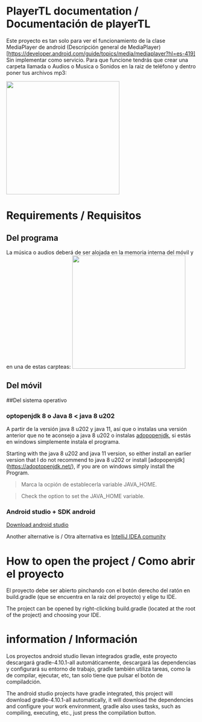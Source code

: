 # PlayerTL documentation / Documentación de playerTL

Este proyecto es tan solo para ver el funcionamiento de la clase MediaPlayer de android (Descripción general de MediaPlayer)[https://developer.android.com/guide/topics/media/mediaplayer?hl=es-419]
Sin implementar como servicio.
Para que funcione tendrás que crear una carpeta llamada  o Audios o Musica o Sonidos en la raiz de teléfono y dentro poner tus archivos mp3:

<!-- ![Imagen programa](images/program.jpg) -->
<img src="images/1.jpg" width="300" />

# Requirements / Requisitos
## Del programa

La música o audios deberá de ser alojada en la memoria interna del móvil y en una de estas carpteas:
<img src="images/2.jpg" width="300" />

## Del móvil


##Del sistema operativo

### optopenjdk 8 o Java 8 < java 8 u202

A partir de la versión java 8 u202 y java 11, así que o instalas una versión anterior que no te aconsejo a java 8 u202 o instalas [adopopenjdk](https://adoptopenjdk.net/), si estás en windows simplemente instala el programa.

Starting with the java 8 u202 and java 11 version, so either install an earlier version that I do not recommend to java 8 u202 or install [adopopenjdk] (https://adoptopenjdk.net/), if you are on windows simply install the Program.

> Marca la ocpión de establecerla variable JAVA_HOME.

> Check the option to set the JAVA_HOME variable.

### Android studio + SDK android

[Download android studio](https://developer.android.com/studio?hl=es-419)

Another alternative is / Otra alternativa es [IntelliJ IDEA comunity](https://www.jetbrains.com/es-es/idea/download/#section=windows)

# How to open the project / Como abrir el proyecto

El proyecto debe ser abierto pinchando con el botón derecho del ratón en build.gradle (que se encuentra en la raiz del proyecto) y elige tu IDE.

The project can be opened by right-clicking build.gradle (located at the root of the project) and choosing your IDE.


# information / Información

Los proyectos android studio llevan integrados gradle, este proyecto descargará gradle-4.10.1-all automáticamente, descargará las dependencias y configurará su entorno de trabajo, gradle también utiliza tareas, como la de compilar, ejecutar, etc, tan solo tiene que pulsar el botón de compiladción.

The android studio projects have gradle integrated, this project will download gradle-4.10.1-all automatically, it will download the dependencies and configure your work environment, gradle also uses tasks, such as compiling, executing, etc., just press the compilation button.
